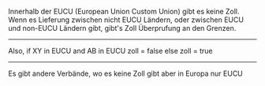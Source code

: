 Innerhalb der EUCU (European Union Custom Union) gibt es keine Zoll. Wenn es Lieferung zwischen nicht EUCU Ländern, oder zwischen EUCU und non-EUCU Ländern gibt, gibt's Zoll Überprufung an den Grenzen. 

---

Also,
if XY in EUCU and AB in EUCU
	zoll = false
else
	zoll = true

--- 

Es gibt andere Verbände, wo es keine Zoll gibt aber in Europa nur EUCU
